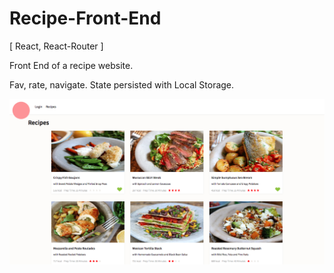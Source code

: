 # Recipe-Front-End
[ React, React-Router ] 

Front End of a recipe website.

Fav, rate, navigate. State persisted with Local Storage.

![Recipe-Front-End](https://github.com/NCal/Recipe-Front-End/blob/master/recipe.png)
